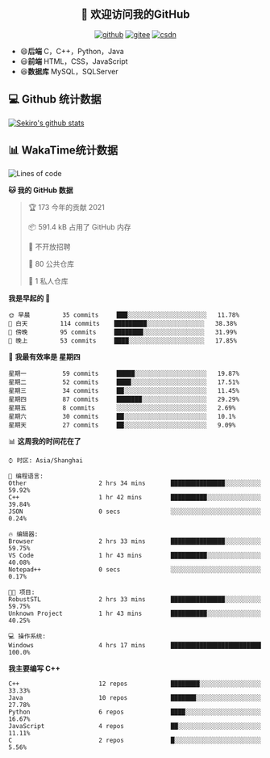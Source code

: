 <h2 align="center">👋 欢迎访问我的GitHub</h2>
<p align="center">
  <a href="https://666wxy666.github.io/"><img src="https://img.shields.io/badge/GitHub-24292e" alt="github"></a>
  <a href="https://gitee.com/wxy_666"><img src="https://img.shields.io/badge/Gitee-fe7300" alt="gitee"></a>
  <a href="https://blog.csdn.net/WXY_666"><img src="https://img.shields.io/badge/CSDN-cf000e" alt="csdn"></a>
</p>

- 😄**后端** C，C++，Python，Java
- 😃**前端** HTML，CSS，JavaScript
- 😆**数据库** MySQL，SQLServer

## 💻 Github 统计数据
[![Sekiro's github stats](https://github-readme-stats.vercel.app/api?username=666WXY666)](https://666wxy666.github.io/)

## 📊 WakaTime统计数据

<!--START_SECTION:waka-->
![Lines of code](https://img.shields.io/badge/%E4%BB%8E%E3%80%8C%E4%BD%A0%E5%A5%BD%E4%B8%96%E7%95%8C%E3%80%8D%E6%88%91%E5%B7%B2%E7%BB%8F%E5%86%99%E4%BA%86-1.9%20million%20%E8%A1%8C%E4%BB%A3%E7%A0%81-blue)

**🐱 我的 GitHub 数据** 

> 🏆 173 今年的贡献 2021
 > 
> 📦 591.4 kB 占用了 GitHub 内存 
 > 
> 🚫 不开放招聘
 > 
> 📜 80 公共仓库 
 > 
> 🔑 1 私人仓库 
 > 
**我是早起的 🐤** 

```text
🌞 早晨         35 commits     ███░░░░░░░░░░░░░░░░░░░░░░   11.78% 
🌆 白天         114 commits    █████████░░░░░░░░░░░░░░░░   38.38% 
🌃 傍晚         95 commits     ████████░░░░░░░░░░░░░░░░░   31.99% 
🌙 晚上         53 commits     ████░░░░░░░░░░░░░░░░░░░░░   17.85%

```
📅 **我最有效率是 星期四** 

```text
星期一          59 commits     █████░░░░░░░░░░░░░░░░░░░░   19.87% 
星期二          52 commits     ████░░░░░░░░░░░░░░░░░░░░░   17.51% 
星期三          34 commits     ██░░░░░░░░░░░░░░░░░░░░░░░   11.45% 
星期四          87 commits     ███████░░░░░░░░░░░░░░░░░░   29.29% 
星期五          8 commits      ░░░░░░░░░░░░░░░░░░░░░░░░░   2.69% 
星期六          30 commits     ██░░░░░░░░░░░░░░░░░░░░░░░   10.1% 
星期天          27 commits     ██░░░░░░░░░░░░░░░░░░░░░░░   9.09%

```


📊 **这周我的时间花在了** 

```text
⌚︎ 时区: Asia/Shanghai

💬 编程语言: 
Other                    2 hrs 34 mins       ███████████████░░░░░░░░░░   59.92% 
C++                      1 hr 42 mins        ██████████░░░░░░░░░░░░░░░   39.84% 
JSON                     0 secs              ░░░░░░░░░░░░░░░░░░░░░░░░░   0.24%

🔥 编辑器: 
Browser                  2 hrs 33 mins       ███████████████░░░░░░░░░░   59.75% 
VS Code                  1 hr 43 mins        ██████████░░░░░░░░░░░░░░░   40.08% 
Notepad++                0 secs              ░░░░░░░░░░░░░░░░░░░░░░░░░   0.17%

🐱‍💻 项目: 
RobustSTL                2 hrs 33 mins       ███████████████░░░░░░░░░░   59.75% 
Unknown Project          1 hr 43 mins        ██████████░░░░░░░░░░░░░░░   40.25%

💻 操作系统: 
Windows                  4 hrs 17 mins       █████████████████████████   100.0%

```

**我主要编写 C++** 

```text
C++                      12 repos            ████████░░░░░░░░░░░░░░░░░   33.33% 
Java                     10 repos            ███████░░░░░░░░░░░░░░░░░░   27.78% 
Python                   6 repos             ████░░░░░░░░░░░░░░░░░░░░░   16.67% 
JavaScript               4 repos             ██░░░░░░░░░░░░░░░░░░░░░░░   11.11% 
C                        2 repos             █░░░░░░░░░░░░░░░░░░░░░░░░   5.56%

```



<!--END_SECTION:waka-->

<!--
**666WXY666/666WXY666** is a ✨ _special_ ✨ repository because its `README.md` (this file) appears on your GitHub profile.

Here are some ideas to get you started:

- 🔭 I’m currently working on ...
- 🌱 I’m currently learning ...
- 👯 I’m looking to collaborate on ...
- 🤔 I’m looking for help with ...
- 💬 Ask me about ...
- 📫 How to reach me: ...
- 😄 Pronouns: ...
- ⚡ Fun fact: ...
-->
